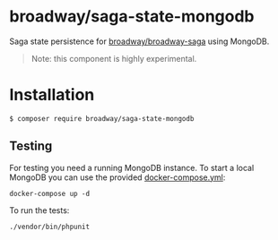 broadway/saga-state-mongodb
===========================

Saga state persistence for [broadway/broadway-saga](https://github.com/broadway/broadway-saga) using MongoDB.

> Note: this component is highly experimental.

# Installation

```
$ composer require broadway/saga-state-mongodb
```

Testing
-------
For testing you need a running MongoDB instance.
To start a local MongoDB you can use the provided [docker-compose.yml](https://docs.docker.com/compose/compose-file/):

```
docker-compose up -d
```

To run the tests:

```
./vendor/bin/phpunit
```
